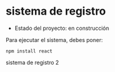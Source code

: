 <h1>sistema de registro</h1>

- Estado del proyecto: en construcción

Para ejecutar el sistema, debes poner:

```npm install react```

sistema de registro 2
